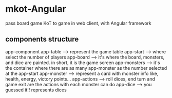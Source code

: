 # mkot-Angular
pass board game KoT to game in web client, with Angular framework

## components structure
app-component
  app-table --> represent the game table
    app-start --> where select the number of players
    app-board --> it's where the board, monsters, and dice are painted. in short, it is the game screen
      app-monsters --> it´s the container where there are as many app-monster as the number selected at the app-start
        app-monster --> represent a card with monster info like, health, energy, victory points...
        app-actions --> roll dices, end turn and game exit are the actions with each monster can do
          app-dice --> you guessed it!! represents dices
                        


   